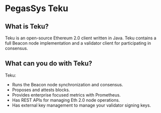 # PegasSys Teku

## What is Teku? 

Teku is an open-source Ethereum 2.0 client written in Java. Teku contains a full Beacon node implementation 
and a validator client for participating in consensus. 

## What can you do with Teku? 

Teku: 

* Runs the Beacon node synchronization and consensus. 
* Proposes and attests blocks. 
* Provides enterprise focused metrics with Prometheus. 
* Has REST APIs for managing Eth 2.0 node operations. 
* Has external key management to manage your validator signing keys. 
